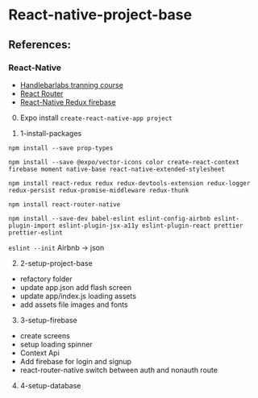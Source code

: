 # React-native-project-base

## References:

### React-Native

* [Handlebarlabs tranning course](https://learn.handlebarlabs.com/courses)
* [React Router](https://reacttraining.com/react-router/)
* [React-Native Redux firebase](https://www.robinwieruch.de/complete-firebase-authentication-react-tutorial/)

0.  Expo install
    `create-react-native-app project`

1.  1-install-packages

`npm install --save prop-types`

`npm install --save @expo/vector-icons color create-react-context firebase moment native-base react-native-extended-stylesheet`

`npm install react-redux redux redux-devtools-extension redux-logger redux-persist redux-promise-middleware redux-thunk`

`npm install react-router-native`

`npm install --save-dev babel-eslint eslint-config-airbnb eslint-plugin-import eslint-plugin-jsx-a11y eslint-plugin-react prettier prettier-eslint`

`eslint --init`
Airbnb -> json

2.  2-setup-project-base

* refactory folder
* update app.json add flash screen
* update app/index.js loading assets
* add assets file images and fonts

3.  3-setup-firebase

* create screens
* setup loading spinner
* Context Api
* Add firebase for login and signup
* react-router-native switch between auth and nonauth route

4.  4-setup-database

